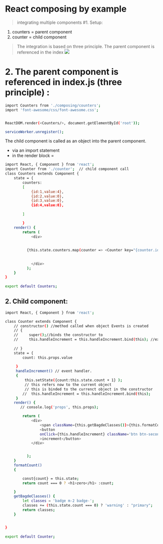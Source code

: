 # React composing by example
> integrating multiple components
#1. Setup:
1. counters = parent component 
2. counter =  child component

> The integration is based on three principle. The parent component is referenced in the index
![](error1.png)

# 2. The parent component is referenced in index.js (three principle) :
```sh
import Counters from './composing/counters';
import 'font-awesome/css/font-awesome.css';


ReactDOM.render(<Counters/>, document.getElementById('root'));

serviceWorker.unregister();

```
The child component is called as an object into the parent component. 
- via an import statement
- in the render block  = <Counter>

```sh
import React, { Component } from 'react';
import Counter from './counter';  // child component call
class Counters extends Component {
    state = {
        counters:
        [
            {id:1,value:4},
            {id:2,value:0},
            {id:3,value:0},
            {id:4,value:0},
        
        ]  

        }
    render() { 
        return (
            <div>
            
              
          {this.state.counters.map(counter => <Counter key="{counter.id}" value={counter.value}></Counter>)}
               
           
            </div>
          );
    }
}
 
export default Counters;

```

## 2. Child component:

```sh
import React, { Component } from 'react';

class Counter extends Component {
    // constructor() //method called when object Events is created
    // {
    //     super();//binds the constructor to 
    //     this.handleIncrement = this.handleIncrement.bind(this); //explicit hard binding = to current class 
       
    // }
    state = { 
        count: this.props.value
        
     }
     handleIncrement() // event handler.
     {  
         this.setState({count:this.state.count + 1} ); 
         // this refers now to the current object
         // this is binded to the currenct object in the constructor 
        //  this.handleIncrement = this.handleIncrement.bind(this);
     }
    render() { 
       // console.log('props', this.props);

        return (
            <div>
                <span className={this.getBagdeClasses()}>{this.formatCount()}</span>
                <button
                onClick={this.handleIncrement} className='btn btn-secondary btn-sm'
                >increment</button>
            </div>


          );
    }
    formatCount()
    { 

        const{count} = this.state;
        return count === 0 ? <h1>zero</h1> :count; 

    }
    getBagdeClasses() {
        let classes = 'badge m-2 badge-';
        classes += (this.state.count === 0) ? 'warning' : "primary";
        return classes;
    }


}
 
export default Counter;
```
